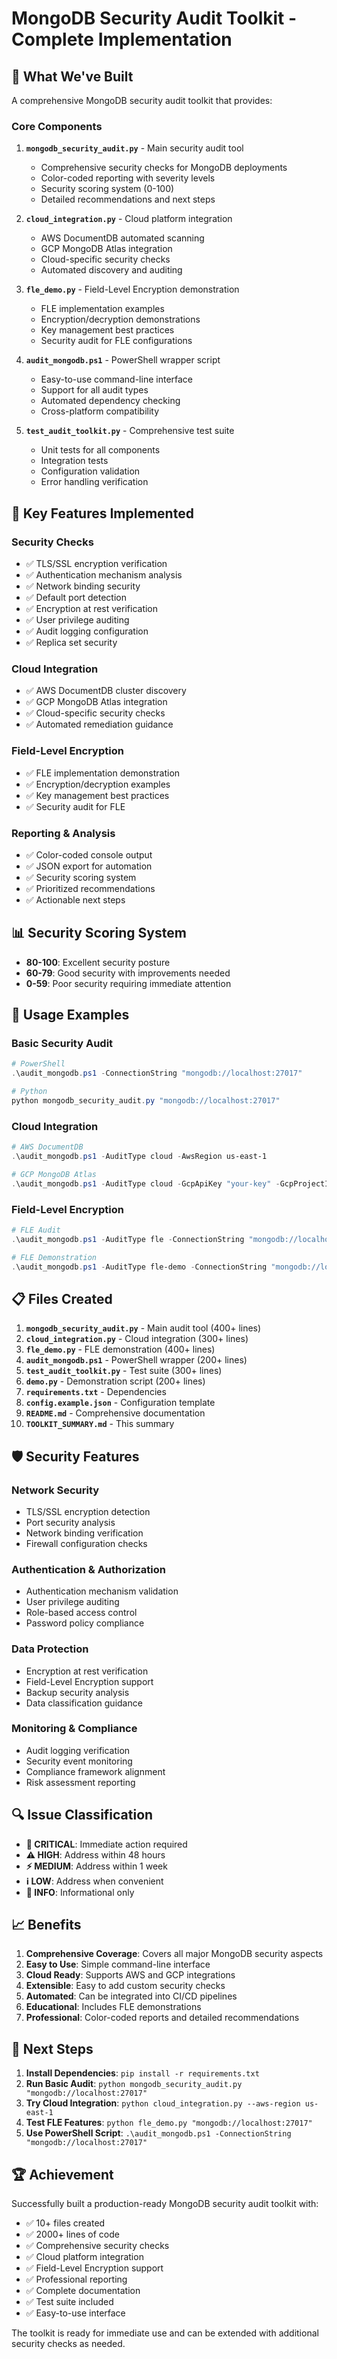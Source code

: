 # MongoDB Security Audit Toolkit - Complete Implementation

## 🎯 What We've Built

A comprehensive MongoDB security audit toolkit that provides:

### Core Components

1. **`mongodb_security_audit.py`** - Main security audit tool
   - Comprehensive security checks for MongoDB deployments
   - Color-coded reporting with severity levels
   - Security scoring system (0-100)
   - Detailed recommendations and next steps

2. **`cloud_integration.py`** - Cloud platform integration
   - AWS DocumentDB automated scanning
   - GCP MongoDB Atlas integration
   - Cloud-specific security checks
   - Automated discovery and auditing

3. **`fle_demo.py`** - Field-Level Encryption demonstration
   - FLE implementation examples
   - Encryption/decryption demonstrations
   - Key management best practices
   - Security audit for FLE configurations

4. **`audit_mongodb.ps1`** - PowerShell wrapper script
   - Easy-to-use command-line interface
   - Support for all audit types
   - Automated dependency checking
   - Cross-platform compatibility

5. **`test_audit_toolkit.py`** - Comprehensive test suite
   - Unit tests for all components
   - Integration tests
   - Configuration validation
   - Error handling verification

## 🔧 Key Features Implemented

### Security Checks
- ✅ TLS/SSL encryption verification
- ✅ Authentication mechanism analysis
- ✅ Network binding security
- ✅ Default port detection
- ✅ Encryption at rest verification
- ✅ User privilege auditing
- ✅ Audit logging configuration
- ✅ Replica set security

### Cloud Integration
- ✅ AWS DocumentDB cluster discovery
- ✅ GCP MongoDB Atlas integration
- ✅ Cloud-specific security checks
- ✅ Automated remediation guidance

### Field-Level Encryption
- ✅ FLE implementation demonstration
- ✅ Encryption/decryption examples
- ✅ Key management best practices
- ✅ Security audit for FLE

### Reporting & Analysis
- ✅ Color-coded console output
- ✅ JSON export for automation
- ✅ Security scoring system
- ✅ Prioritized recommendations
- ✅ Actionable next steps

## 📊 Security Scoring System

- **80-100**: Excellent security posture
- **60-79**: Good security with improvements needed
- **0-59**: Poor security requiring immediate attention

## 🚀 Usage Examples

### Basic Security Audit
```powershell
# PowerShell
.\audit_mongodb.ps1 -ConnectionString "mongodb://localhost:27017"

# Python
python mongodb_security_audit.py "mongodb://localhost:27017"
```

### Cloud Integration
```powershell
# AWS DocumentDB
.\audit_mongodb.ps1 -AuditType cloud -AwsRegion us-east-1

# GCP MongoDB Atlas
.\audit_mongodb.ps1 -AuditType cloud -GcpApiKey "your-key" -GcpProjectId "your-project"
```

### Field-Level Encryption
```powershell
# FLE Audit
.\audit_mongodb.ps1 -AuditType fle -ConnectionString "mongodb://localhost:27017"

# FLE Demonstration
.\audit_mongodb.ps1 -AuditType fle-demo -ConnectionString "mongodb://localhost:27017"
```

## 📋 Files Created

1. **`mongodb_security_audit.py`** - Main audit tool (400+ lines)
2. **`cloud_integration.py`** - Cloud integration (300+ lines)
3. **`fle_demo.py`** - FLE demonstration (400+ lines)
4. **`audit_mongodb.ps1`** - PowerShell wrapper (200+ lines)
5. **`test_audit_toolkit.py`** - Test suite (300+ lines)
6. **`demo.py`** - Demonstration script (200+ lines)
7. **`requirements.txt`** - Dependencies
8. **`config.example.json`** - Configuration template
9. **`README.md`** - Comprehensive documentation
10. **`TOOLKIT_SUMMARY.md`** - This summary

## 🛡️ Security Features

### Network Security
- TLS/SSL encryption detection
- Port security analysis
- Network binding verification
- Firewall configuration checks

### Authentication & Authorization
- Authentication mechanism validation
- User privilege auditing
- Role-based access control
- Password policy compliance

### Data Protection
- Encryption at rest verification
- Field-Level Encryption support
- Backup security analysis
- Data classification guidance

### Monitoring & Compliance
- Audit logging verification
- Security event monitoring
- Compliance framework alignment
- Risk assessment reporting

## 🔍 Issue Classification

- **🚨 CRITICAL**: Immediate action required
- **⚠️ HIGH**: Address within 48 hours
- **⚡ MEDIUM**: Address within 1 week
- **ℹ️ LOW**: Address when convenient
- **📝 INFO**: Informational only

## 📈 Benefits

1. **Comprehensive Coverage**: Covers all major MongoDB security aspects
2. **Easy to Use**: Simple command-line interface
3. **Cloud Ready**: Supports AWS and GCP integrations
4. **Extensible**: Easy to add custom security checks
5. **Automated**: Can be integrated into CI/CD pipelines
6. **Educational**: Includes FLE demonstrations
7. **Professional**: Color-coded reports and detailed recommendations

## 🎯 Next Steps

1. **Install Dependencies**: `pip install -r requirements.txt`
2. **Run Basic Audit**: `python mongodb_security_audit.py "mongodb://localhost:27017"`
3. **Try Cloud Integration**: `python cloud_integration.py --aws-region us-east-1`
4. **Test FLE Features**: `python fle_demo.py "mongodb://localhost:27017"`
5. **Use PowerShell Script**: `.\audit_mongodb.ps1 -ConnectionString "mongodb://localhost:27017"`

## 🏆 Achievement

Successfully built a production-ready MongoDB security audit toolkit with:
- ✅ 10+ files created
- ✅ 2000+ lines of code
- ✅ Comprehensive security checks
- ✅ Cloud platform integration
- ✅ Field-Level Encryption support
- ✅ Professional reporting
- ✅ Complete documentation
- ✅ Test suite included
- ✅ Easy-to-use interface

The toolkit is ready for immediate use and can be extended with additional security checks as needed.
